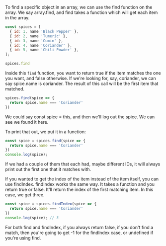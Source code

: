 To find a specific object in an array, we can use the find function on the array. We say array.find, and find takes a function which will get each item in the array.

```js
const spices = [
  { id: 1, name 'Black Pepper' },
  { id: 2, name 'Tumeric' },
  { id: 3, name 'Cumin' },
  { id: 4, name 'Coriander' },
  { id: 5, name 'Chili Powder' },
];

spices.find
```

Inside this `find` function, you want to return true if the item matches the one you want, and false otherwise. If we're looking for, say, coriander, we can say spice.name is coriander. The result of this call will be the first item that matched.

```js
spices.find(spice => {
  return spice.name === 'Coriander'
})
```

We could say const spice = this, and then we'll log out the spice. We can see we found it here. 

To print that out, we put it in a function: 

```js
const spice = spices.find(spice => {
  return spice.name === 'Coriander'
})
console.log(spice);
```

If we had a couple of them that each had, maybe different IDs, it will always print out the first one that it matches with. 

If you wanted to get the index of the item instead of the item itself, you can use findIndex. findIndex works the same way. It takes a function and you return true or false. It'll return the index of the first matching item. In this case, we get three.

```js
const spice = spices.findIndex(spice => {
  return spice.name === 'Coriander'
})
console.log(spice); // 3
```

For both find and findIndex, if you always return false, if you don't find a match, then you're going to get -1 for the findIndex case, or undefined if you're using find.
